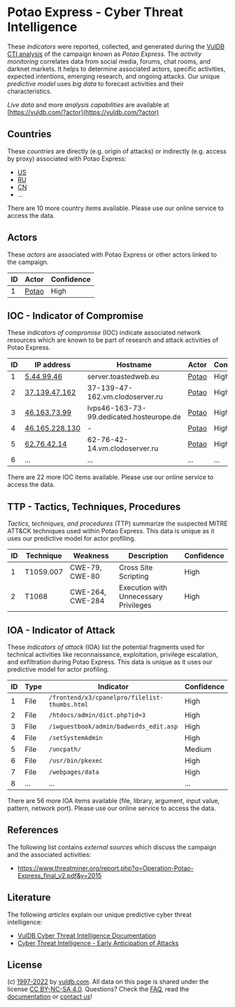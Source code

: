 # Potao Express - Cyber Threat Intelligence

These _indicators_ were reported, collected, and generated during the [VulDB CTI analysis](https://vuldb.com/?kb.cti) of the campaign known as _Potao Express_. The _activity monitoring_ correlates data from social media, forums, chat rooms, and darknet markets. It helps to determine associated actors, specific activities, expected intentions, emerging research, and ongoing attacks. Our unique _predictive model_ uses _big data_ to forecast activities and their characteristics.

_Live data_ and more _analysis capabilities_ are available at [https://vuldb.com/?actor](https://vuldb.com/?actor)

## Countries

These _countries_ are directly (e.g. origin of attacks) or indirectly (e.g. access by proxy) associated with Potao Express:

* [US](https://vuldb.com/?country.us)
* [RU](https://vuldb.com/?country.ru)
* [CN](https://vuldb.com/?country.cn)
* ...

There are 10 more country items available. Please use our online service to access the data.

## Actors

These _actors_ are associated with Potao Express or other actors linked to the campaign.

ID | Actor | Confidence
-- | ----- | ----------
1 | [Potao](https://vuldb.com/?actor.potao) | High

## IOC - Indicator of Compromise

These _indicators of compromise_ (IOC) indicate associated network resources which are known to be part of research and attack activities of Potao Express.

ID | IP address | Hostname | Actor | Confidence
-- | ---------- | -------- | ----- | ----------
1 | [5.44.99.46](https://vuldb.com/?ip.5.44.99.46) | server.toastedweb.eu | [Potao](https://vuldb.com/?actor.potao) | High
2 | [37.139.47.162](https://vuldb.com/?ip.37.139.47.162) | 37-139-47-162.vm.clodoserver.ru | [Potao](https://vuldb.com/?actor.potao) | High
3 | [46.163.73.99](https://vuldb.com/?ip.46.163.73.99) | lvps46-163-73-99.dedicated.hosteurope.de | [Potao](https://vuldb.com/?actor.potao) | High
4 | [46.165.228.130](https://vuldb.com/?ip.46.165.228.130) | - | [Potao](https://vuldb.com/?actor.potao) | High
5 | [62.76.42.14](https://vuldb.com/?ip.62.76.42.14) | 62-76-42-14.vm.clodoserver.ru | [Potao](https://vuldb.com/?actor.potao) | High
6 | ... | ... | ... | ...

There are 22 more IOC items available. Please use our online service to access the data.

## TTP - Tactics, Techniques, Procedures

_Tactics, techniques, and procedures_ (TTP) summarize the suspected MITRE ATT&CK techniques used within Potao Express. This data is unique as it uses our predictive model for actor profiling.

ID | Technique | Weakness | Description | Confidence
-- | --------- | -------- | ----------- | ----------
1 | T1059.007 | CWE-79, CWE-80 | Cross Site Scripting | High
2 | T1068 | CWE-264, CWE-284 | Execution with Unnecessary Privileges | High

## IOA - Indicator of Attack

These _indicators of attack_ (IOA) list the potential fragments used for technical activities like reconnaissance, exploitation, privilege escalation, and exfiltration during Potao Express. This data is unique as it uses our predictive model for actor profiling.

ID | Type | Indicator | Confidence
-- | ---- | --------- | ----------
1 | File | `/frontend/x3/cpanelpro/filelist-thumbs.html` | High
2 | File | `/htdocs/admin/dict.php?id=3` | High
3 | File | `/iwguestbook/admin/badwords_edit.asp` | High
4 | File | `/setSystemAdmin` | High
5 | File | `/uncpath/` | Medium
6 | File | `/usr/bin/pkexec` | High
7 | File | `/webpages/data` | High
8 | ... | ... | ...

There are 56 more IOA items available (file, library, argument, input value, pattern, network port). Please use our online service to access the data.

## References

The following list contains _external sources_ which discuss the campaign and the associated activities:

* https://www.threatminer.org/report.php?q=Operation-Potao-Express_final_v2.pdf&y=2015

## Literature

The following _articles_ explain our unique predictive cyber threat intelligence:

* [VulDB Cyber Threat Intelligence Documentation](https://vuldb.com/?kb.cti)
* [Cyber Threat Intelligence - Early Anticipation of Attacks](https://www.scip.ch/en/?labs.20201022)

## License

(c) [1997-2022](https://vuldb.com/?kb.changelog) by [vuldb.com](https://vuldb.com/?kb.about). All data on this page is shared under the license [CC BY-NC-SA 4.0](https://creativecommons.org/licenses/by-nc-sa/4.0/). Questions? Check the [FAQ](https://vuldb.com/?kb.faq), read the [documentation](https://vuldb.com/?kb) or [contact us](https://vuldb.com/?contact)!
